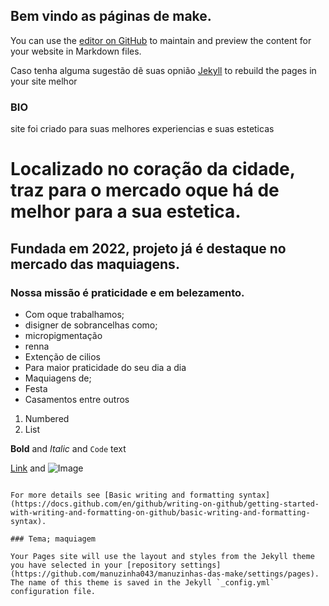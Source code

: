## Bem vindo as páginas de make.

You can use the [editor on GitHub](https://github.com/manuzinha043/manuzinhas-das-make/edit/gh-pages/index.md) to maintain and preview the content for your website in Markdown files.

Caso tenha alguma sugestão dẽ suas opnião [Jekyll](https://jekyllrb.com/) to rebuild the pages in your site melhor

### BIO
site foi criado para suas melhores experiencias e suas esteticas


# Localizado no coração da cidade, traz para o mercado oque há de melhor para a sua estetica.
## Fundada em 2022, projeto já é destaque no mercado das maquiagens.
### Nossa missão é praticidade e em belezamento. 

- Com oque trabalhamos;
- disigner de sobrancelhas como;
- micropigmentação
- renna 
- Extenção de cilios 
- Para maior praticidade do seu dia a dia
- Maquiagens de;
- Festa
- Casamentos entre outros

1. Numbered
2. List

**Bold** and _Italic_ and `Code` text

[Link](https://static1.tudosobremake.com.br/articles/6/92/26/@/245611--article_media_new_3_1-1.jpg) and ![Image](src)
```

For more details see [Basic writing and formatting syntax](https://docs.github.com/en/github/writing-on-github/getting-started-with-writing-and-formatting-on-github/basic-writing-and-formatting-syntax).

### Tema; maquiagem

Your Pages site will use the layout and styles from the Jekyll theme you have selected in your [repository settings](https://github.com/manuzinha043/manuzinhas-das-make/settings/pages). The name of this theme is saved in the Jekyll `_config.yml` configuration file.



